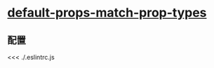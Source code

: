 # [default-props-match-prop-types](https://github.com/jsx-eslint/eslint-plugin-react/blob/master/docs/rules/default-props-match-prop-types.md)

## 配置

<<< ./.eslintrc.js
